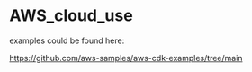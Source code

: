 # AWS_cloud_use

examples could be found here:

https://github.com/aws-samples/aws-cdk-examples/tree/main
